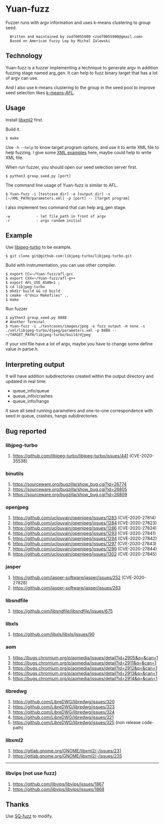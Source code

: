 # Yuan-fuzz
Fuzzer runs with argv information and uses k-means clustering to group seed.

```
  Written and maintained by zodf0055980 <zodf0055980@gmail.com>
  Based on American Fuzzy Lop by Michal Zalewski
```

## Technology
Yuan-fuzz is a fuzzer implementing a technique to generate argv in addition fuzzing stage named arg_gen. It can help to fuzz binary target that has a lot of argv can use. 

And I also use k-means clustering to the group in the seed pool to improve seed selection likes [k-means-AFL](https://github.com/zodf0055980/k-means-AFL).

## Usage
Install [libxml2](http://xmlsoft.org/downloads.html) first.

Build it.
```
$ make
```
Use `-h` `--help` to know target program options, and use it to write XML file to help fuzzing.
I give some [XML examples](https://github.com/zodf0055980/Yuan-fuzz/tree/main/xml) here, maybe could help to write XML file.

When run fuzzer, you should open our seed selection server first.
```
$ python3 group_seed.py [port]
```

The command line usage of Yuan-fuzz is similar to AFL.
```
$ Yuan-fuzz -i [testcase_dir] -o [output_dir] -s [~/XML_PATH/parameters.xml] -p [port] -- [Target program]
```
I also implement two command that can help arg_gen stage.
```
-w            - let file_path in front of argv
-r            - argv random initial
```

## Example
Use [libjpeg-turbo](https://github.com/libjpeg-turbo/libjpeg-turbo) to be example.
```
$ git clone git@github.com:libjpeg-turbo/libjpeg-turbo.git
```
Build with instrumentation, you can use other compiler.
```
$ export CC=~/Yuan-fuzz/afl-gcc                                       
$ export CXX=~/Yuan-fuzz/afl-g++
$ export AFL_USE_ASAN=1 ;
$ cd libjpeg-turbo
$ mkdir build && cd build
$ cmake -G"Unix Makefiles" ..
$ make
```
Run fuzzer
``` 
$ python3 group_seed.py 8888
# Another Terminal
$ Yuan-fuzz -i ./testcases/images/jpeg -o fuzz_output -m none -s ./xml/libjpeg-turbo/djpeg/parameters.xml -p 8888 -- ~/TARGET_PATH/libjpeg-turbo/build/djpeg
```
If your xml file have a lot of argv, maybe you have to change some define value in parse.h.

## Interpreting output
It will have addition subdirectories created within the output directory and updated in real time.

- queue_info/queue
- queue_info/crashes
- queue_info/hangs

It save all seed running parameters and one-to-one correspondence with seed in queue, crashes, hangs subdirectories.
## Bug reported
### libjpeg-turbo
1. https://github.com/libjpeg-turbo/libjpeg-turbo/issues/441 (CVE-2020-35538)
### binutils
1. https://sourceware.org/bugzilla/show_bug.cgi?id=26774
2. https://sourceware.org/bugzilla/show_bug.cgi?id=26805
3. https://sourceware.org/bugzilla/show_bug.cgi?id=26809
### openjpeg
1. https://github.com/uclouvain/openjpeg/issues/1283 (CVE-2020-27814)
2. https://github.com/uclouvain/openjpeg/issues/1284 (CVE-2020-27823)
3. https://github.com/uclouvain/openjpeg/issues/1286 (CVE-2020-27824)
4. https://github.com/uclouvain/openjpeg/issues/1293 (CVE-2020-27841)
5. https://github.com/uclouvain/openjpeg/issues/1294 (CVE-2020-27842)
6. https://github.com/uclouvain/openjpeg/issues/1297 (CVE-2020-27843)
7. https://github.com/uclouvain/openjpeg/issues/1299 (CVE-2020-27844)
8. https://github.com/uclouvain/openjpeg/issues/1302 (CVE-2020-27845)
### jasper
1. https://github.com/jasper-software/jasper/issues/252 (CVE-2020-27828)
2. https://github.com/jasper-software/jasper/issues/263
### libsndfile
1. https://github.com/libsndfile/libsndfile/issues/675
### libxls
1. https://github.com/libxls/libxls/issues/90
### aom
1. https://bugs.chromium.org/p/aomedia/issues/detail?id=2905&q=&can=1
2. https://bugs.chromium.org/p/aomedia/issues/detail?id=2911&q=&can=1
3. https://bugs.chromium.org/p/aomedia/issues/detail?id=2912&q=&can=1
4. https://bugs.chromium.org/p/aomedia/issues/detail?id=2913&q=&can=1
5. https://bugs.chromium.org/p/aomedia/issues/detail?id=2914&q=&can=1
### libredwg
1. https://github.com/LibreDWG/libredwg/issues/320
2. https://github.com/LibreDWG/libredwg/issues/323
3. https://github.com/LibreDWG/libredwg/issues/324
4. https://github.com/LibreDWG/libredwg/issues/321
5. https://github.com/LibreDWG/libredwg/issues/325 (non release code-path)
### libxml2
1. https://gitlab.gnome.org/GNOME/libxml2/-/issues/231
2. https://gitlab.gnome.org/GNOME/libxml2/-/issues/235
---
### libvips (not use fuzz)
1. https://github.com/libvips/libvips/issues/1867
2. https://github.com/libvips/libvips/issues/1868

## Thanks
Use [SQ-fuzz](https://github.com/fdgkhdkgh/SQ-Fuzz) to modify.
